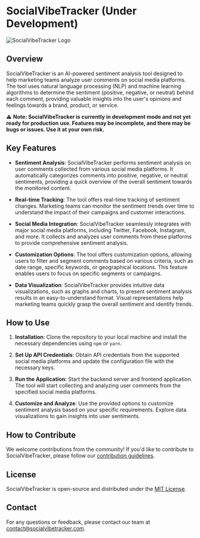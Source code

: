 # SocialVibeTracker (Under Development)

![SocialVibeTracker Logo](link-to-your-logo.png)

## Overview

SocialVibeTracker is an AI-powered sentiment analysis tool designed to help marketing teams analyze user comments on social media platforms. The tool uses natural language processing (NLP) and machine learning algorithms to determine the sentiment (positive, negative, or neutral) behind each comment, providing valuable insights into the user's opinions and feelings towards a brand, product, or service.

⚠️ **Note: SocialVibeTracker is currently in development mode and not yet ready for production use. Features may be incomplete, and there may be bugs or issues. Use it at your own risk.**

## Key Features

- **Sentiment Analysis**: SocialVibeTracker performs sentiment analysis on user comments collected from various social media platforms. It automatically categorizes comments into positive, negative, or neutral sentiments, providing a quick overview of the overall sentiment towards the monitored content.

- **Real-time Tracking**: The tool offers real-time tracking of sentiment changes. Marketing teams can monitor the sentiment trends over time to understand the impact of their campaigns and customer interactions.

- **Social Media Integration**: SocialVibeTracker seamlessly integrates with major social media platforms, including Twitter, Facebook, Instagram, and more. It collects and analyzes user comments from these platforms to provide comprehensive sentiment analysis.

- **Customization Options**: The tool offers customization options, allowing users to filter and segment comments based on various criteria, such as date range, specific keywords, or geographical locations. This feature enables users to focus on specific segments or campaigns.

- **Data Visualization**: SocialVibeTracker provides intuitive data visualizations, such as graphs and charts, to present sentiment analysis results in an easy-to-understand format. Visual representations help marketing teams quickly grasp the overall sentiment and identify trends.

## How to Use

1. **Installation**: Clone the repository to your local machine and install the necessary dependencies using `npm` or `yarn`.

2. **Set Up API Credentials**: Obtain API credentials from the supported social media platforms and update the configuration file with the necessary keys.

3. **Run the Application**: Start the backend server and frontend application. The tool will start collecting and analyzing user comments from the specified social media platforms.

4. **Customize and Analyze**: Use the provided options to customize sentiment analysis based on your specific requirements. Explore data visualizations to gain insights into user sentiments.

## How to Contribute

We welcome contributions from the community! If you'd like to contribute to SocialVibeTracker, please follow our [contribution guidelines](link-to-your-contribution-guidelines).

## License

SocialVibeTracker is open-source and distributed under the [MIT License](link-to-your-license-file).

## Contact

For any questions or feedback, please contact our team at contact@socialvibetracker.com.
